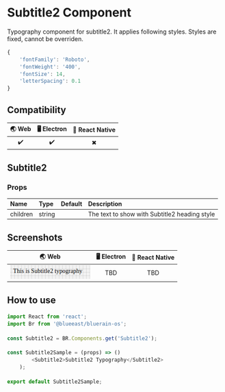 
# Subtitle2 Component

Typography component for subtitle2. It applies following styles. Styles are fixed, cannot be overriden.

```javascript
{
    'fontFamily': 'Roboto',
    'fontWeight': '400',
    'fontSize': 14,
    'letterSpacing': 0.1
}
```

## Compatibility

| 🌏 Web | 🖥 Electron | 📱 React Native |
| :----: | :---------: | :-------------: |
| ✔️     | ✔️          | ✖               |

## Subtitle2

### Props

| Name     | Type   | Default | Description                                   |
| :------- | :----- | :------ | :-------------------------------------------- |
| children | string |         | The text to show with Subtitle2 heading style |

## Screenshots

| 🌏 Web                                       | 🖥 Electron | 📱 React Native |
| :------------------------------------------: | :---------: | :-------------: |
| ![Mobile Image](./screenshots/Subtitle2.png) | TBD         | TBD             |

## How to use

```javascript
import React from 'react';
import Br from '@blueeast/bluerain-os';

const Subtitle2 = BR.Components.get('Subtitle2');

const Subtitle2Sample = (props) => ()
        <Subtitle2>Subtitle2 Typography</Subtitle2>
    );

export default Subtitle2Sample;

```